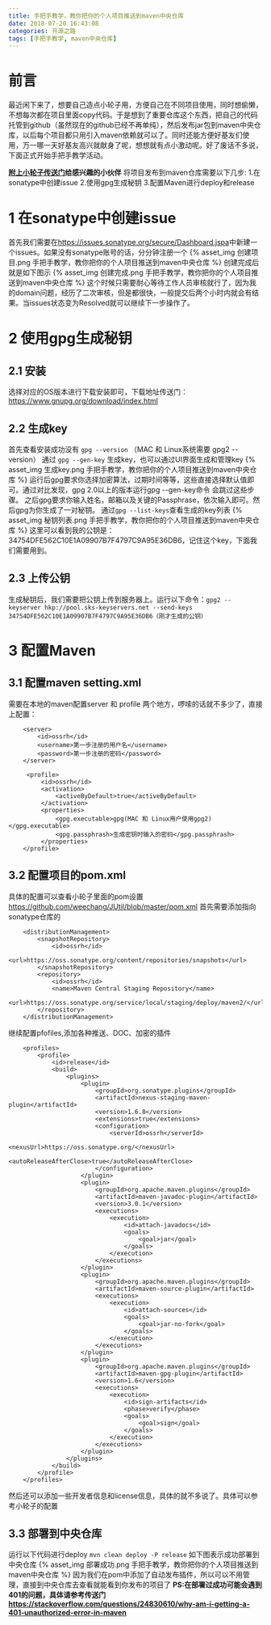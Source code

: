 ```yaml
---
title: 手把手教学，教你把你的个人项目推送到maven中央仓库
date: 2018-07-20 16:43:08
categories: 开源之路
tags: [手把手教学, maven中央仓库]
---
```


# 前言
最近闲下来了，想要自己造点小轮子用，方便自己在不同项目使用，同时想偷懒，不想每次都在项目里面copy代码。于是想到了重要仓库这个东西，把自己的代码托管到github（虽然现在的github已经不再单纯），然后发布jar包到maven中央仓库，以后每个项目都只用引入maven依赖就可以了。同时还能方便好基友们使用，万一哪一天好基友高兴就献身了呢，想想就有点小激动呢。好了废话不多说，下面正式开始手把手教学活动。
<!-- more -->
<b><a href="https://github.com/weechang/JUtil">附上小轮子传送门</a>给感兴趣的小伙伴</b>
将项目发布到maven仓库需要以下几步:
1.在sonatype中创建issue 
2.使用gpg生成秘钥 
3.配置Maven进行deploy和release

# 1 在sonatype中创建issue
首先我们需要在<a href="https://issues.sonatype.org/secure/Dashboard.jspa" targe="_blank">https://issues.sonatype.org/secure/Dashboard.jspa</a>中新建一个issues。如果没有sonatype账号的话，分分钟注册一个
{% asset_img 创建项目.png 手把手教学，教你把你的个人项目推送到maven中央仓库 %}
创建完成后就是如下图示
{% asset_img 创建完成.png 手把手教学，教你把你的个人项目推送到maven中央仓库 %}
这个时候只需要耐心等待工作人员审核就行了，因为我的domain问题，经历了二次审核，但是都很快，一般提交后两个小时内就会有结果。当issues状态变为Resolved就可以继续下一步操作了。

# 2 使用gpg生成秘钥
## 2.1 安装
选择对应的OS版本进行下载安装即可，下载地址传送门：<a href="https://www.gnupg.org/download/index.html" targe="_blank">https://www.gnupg.org/download/index.html</a>

## 2.2 生成key
首先查看安装成功没有 ```gpg --version``` （MAC 和 Linux系统需要 gpg2 --version）
通过 ```gpg --gen-key``` 生成key，也可以通过UI界面生成和管理key
{% asset_img 生成key.png 手把手教学，教你把你的个人项目推送到maven中央仓库 %}
运行后gpg要求你选择加密算法，过期时间等等，这些直接选择默认值即可。通过对比发现，gpg 2.0以上的版本运行gpg --gen-key命令 会跳过这些步骤。
之后gpg要求你输入姓名，邮箱以及关键的Passphrase，依次输入即可。然后gpg为你生成了一对秘钥。
通过```gpg --list-keys```查看生成的key列表
{% asset_img 秘钥列表.png 手把手教学，教你把你的个人项目推送到maven中央仓库 %}
这里可以看到我的公钥是：34754DFE562C10E1A09907B7F4797C9A95E36DB6，记住这个key，下面我们需要用到。

## 2.3 上传公钥
生成秘钥后，我们需要把公钥上传到服务器上。运行以下命令：```gpg2 --keyserver hkp://pool.sks-keyservers.net --send-keys 34754DFE562C10E1A09907B7F4797C9A95E36DB6（刚才生成的公钥）```

# 3 配置Maven
## 3.1 配置maven setting.xml
需要在本地的maven配置server 和 profile 两个地方，啰嗦的话就不多少了，直接上配置：
```
    <server>
        <id>ossrh</id>
        <username>第一步注册的用户名</username>
        <password>第一步注册的密码</password>
    </server>
```
```
     <profile>
         <id>ossrh</id>
         <activation>
             <activeByDefault>true</activeByDefault>
         </activation>
         <properties>
             <gpg.executable>gpg(MAC 和 Linux用户使用gpg2)</gpg.executable>
             <gpg.passphrash>生成密钥时输入的密码</gpg.passphrash>
         </properties>
    </profile>
```

## 3.2 配置项目的pom.xml
具体的配置可以查看小轮子里面的pom设置 <a href="https://github.com/weechang/JUtil/blob/master/pom.xml" target="_blank">https://github.com/weechang/JUtil/blob/master/pom.xml</a>
首先需要添加指向sonatype仓库的<distributionManagement>
```
    <distributionManagement>
        <snapshotRepository>
            <id>ossrh</id>
            <url>https://oss.sonatype.org/content/repositories/snapshots</url>
        </snapshotRepository>
        <repository>
            <id>ossrh</id>
            <name>Maven Central Staging Repository</name>
            <url>https://oss.sonatype.org/service/local/staging/deploy/maven2/</url>
        </repository>
    </distributionManagement>
```
继续配置pfofiles,添加各种推送、DOC、加密的插件
```
    <profiles>
        <profile>
            <id>release</id>
            <build>
                <plugins>
                    <plugin>
                        <groupId>org.sonatype.plugins</groupId>
                        <artifactId>nexus-staging-maven-plugin</artifactId>
                        <version>1.6.8</version>
                        <extensions>true</extensions>
                        <configuration>
                            <serverId>ossrh</serverId>
                            <nexusUrl>https://oss.sonatype.org/</nexusUrl>
                            <autoReleaseAfterClose>true</autoReleaseAfterClose>
                        </configuration>
                    </plugin>
                    <plugin>
                        <groupId>org.apache.maven.plugins</groupId>
                        <artifactId>maven-javadoc-plugin</artifactId>
                        <version>3.0.1</version>
                        <executions>
                            <execution>
                                <id>attach-javadocs</id>
                                <goals>
                                    <goal>jar</goal>
                                </goals>
                            </execution>
                        </executions>
                    </plugin>
                    <plugin>
                        <groupId>org.apache.maven.plugins</groupId>
                        <artifactId>maven-source-plugin</artifactId>
                        <executions>
                            <execution>
                                <id>attach-sources</id>
                                <goals>
                                    <goal>jar-no-fork</goal>
                                </goals>
                            </execution>
                        </executions>
                    </plugin>
                    <plugin>
                        <groupId>org.apache.maven.plugins</groupId>
                        <artifactId>maven-gpg-plugin</artifactId>
                        <version>1.6</version>
                        <executions>
                            <execution>
                                <id>sign-artifacts</id>
                                <phase>verify</phase>
                                <goals>
                                    <goal>sign</goal>
                                </goals>
                            </execution>
                        </executions>
                    </plugin>
                </plugins>
            </build>
        </profile>
    </profiles>
```
然后还可以添加一些开发者信息和license信息，具体的就不多说了。具体可以参考小轮子的配置

## 3.3 部署到中央仓库
运行以下代码进行deploy
```mvn clean deploy -P release```
如下图表示成功部署到中央仓库
{% asset_img 部署成功.png 手把手教学，教你把你的个人项目推送到maven中央仓库 %}
因为我们在pom中添加了自动发布插件，所以可以不用管理，直接到中央仓库去查看就能看到你发布的项目了
<b>PS:在部署过成功可能会遇到401的问题，具体请参考传送门 <a href="https://stackoverflow.com/questions/24830610/why-am-i-getting-a-401-unauthorized-error-in-maven" target="_blank">https://stackoverflow.com/questions/24830610/why-am-i-getting-a-401-unauthorized-error-in-maven</a></b>